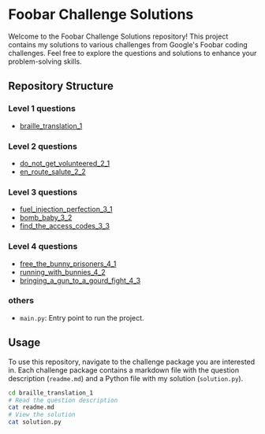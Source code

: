 # Foobar Challenge Solutions

Welcome to the Foobar Challenge Solutions repository! This project contains my solutions to various challenges from Google's Foobar coding challenges. Feel free to explore the questions and solutions to enhance your problem-solving skills.

## Repository Structure

### Level 1 questions
- [braille_translation_1](braille_translation_1)

### Level 2 questions
- [do_not_get_volunteered_2_1](do_not_get_volunteered_2_1)
- [en_route_salute_2_2](en_route_salute_2_2)

### Level 3 questions
- [fuel_injection_perfection_3_1](fuel_injection_perfection_3_1)
- [bomb_baby_3_2](bomb_baby_3_2)
- [find_the_access_codes_3_3](find_the_access_codes_3_3)

### Level 4 questions
- [free_the_bunny_prisoners_4_1](free_the_bunny_prisoners_4_1)
- [running_with_bunnies_4_2](running_with_bunnies_4_2)
- [bringing_a_gun_to_a_gourd_fight_4_3](bringing_a_gun_to_a_gourd_fight_4_3)

### others
- `main.py`: Entry point to run the project.

## Usage

To use this repository, navigate to the challenge package you are interested in. Each challenge package contains a markdown file with the question description (`readme.md`) and a Python file with my solution (`solution.py`).

```bash
cd braille_translation_1
# Read the question description
cat readme.md
# View the solution
cat solution.py
